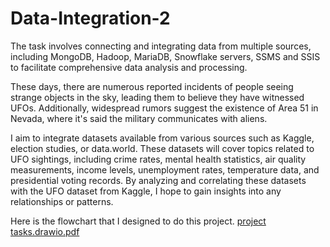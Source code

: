 # Data-Integration-2
The task involves connecting and integrating data from multiple sources, including MongoDB, Hadoop, MariaDB, Snowflake servers, SSMS and SSIS to facilitate comprehensive data analysis and processing.

These days, there are numerous reported incidents of people seeing strange objects in the sky, leading them to believe they have witnessed UFOs. Additionally, widespread rumors suggest the existence of Area 51 in Nevada, where it's said the military communicates with aliens.

I aim to integrate datasets available from various sources such as Kaggle, election studies, or data.world. These datasets will cover topics related to UFO sightings, including crime rates, mental health statistics, air quality measurements, income levels, unemployment rates, temperature data, and presidential voting records. By analyzing and correlating these datasets with the UFO dataset from Kaggle, I hope to gain insights into any relationships or patterns.

Here is the flowchart that I designed to do this project.
[project tasks.drawio.pdf](https://github.com/HowardNguyen29/Data-Integration-2/files/14547885/project.tasks.drawio.pdf)
